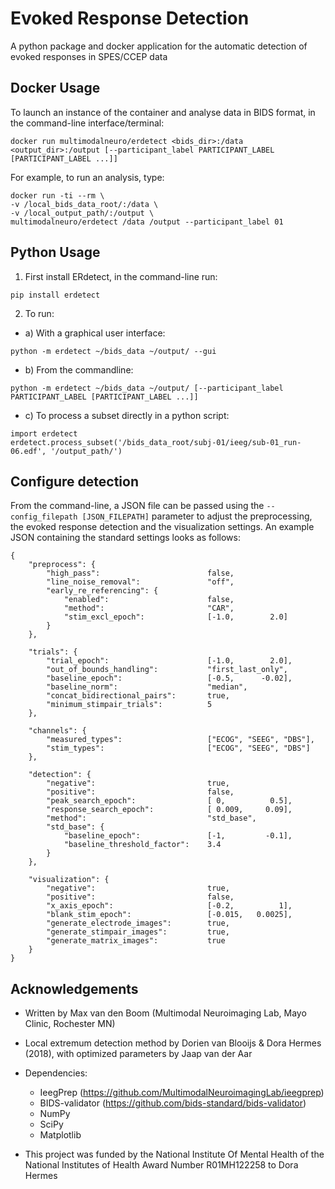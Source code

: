 # Evoked Response Detection
A python package and docker application for the automatic detection of evoked responses in SPES/CCEP data

## Docker Usage

To launch an instance of the container and analyse data in BIDS format, in the command-line interface/terminal:

```
docker run multimodalneuro/erdetect <bids_dir>:/data <output_dir>:/output [--participant_label PARTICIPANT_LABEL [PARTICIPANT_LABEL ...]]
```
For example, to run an analysis, type:

```
docker run -ti --rm \
-v /local_bids_data_root/:/data \
-v /local_output_path/:/output \
multimodalneuro/erdetect /data /output --participant_label 01
```


## Python Usage

1. First install ERdetect, in the command-line run:
```
pip install erdetect
```

2. To run:
- a) With a graphical user interface:
```
python -m erdetect ~/bids_data ~/output/ --gui
```

- b) From the commandline:
```
python -m erdetect ~/bids_data ~/output/ [--participant_label PARTICIPANT_LABEL [PARTICIPANT_LABEL ...]]
```

- c) To process a subset directly in a python script:
```
import erdetect
erdetect.process_subset('/bids_data_root/subj-01/ieeg/sub-01_run-06.edf', '/output_path/')
```



## Configure detection
From the command-line, a JSON file can be passed using the ```--config_filepath [JSON_FILEPATH]``` parameter to adjust the preprocessing, the evoked response detection and the visualization settings.
An example JSON containing the standard settings looks as follows:
```
{
    "preprocess": {
        "high_pass":                        false,
        "line_noise_removal":               "off",
        "early_re_referencing": {
            "enabled":                      false,
            "method":                       "CAR",
            "stim_excl_epoch":              [-1.0,        2.0]
        }
    },
	
    "trials": {
        "trial_epoch":                      [-1.0,        2.0],
        "out_of_bounds_handling":           "first_last_only",
        "baseline_epoch":                   [-0.5,      -0.02],
        "baseline_norm":                    "median",
        "concat_bidirectional_pairs":       true,
        "minimum_stimpair_trials":          5
    },

    "channels": {
        "measured_types":                   ["ECOG", "SEEG", "DBS"],
        "stim_types":                       ["ECOG", "SEEG", "DBS"]
    },

    "detection": {
        "negative":                         true,
        "positive":                         false,
        "peak_search_epoch":                [ 0,          0.5],
        "response_search_epoch":            [ 0.009,     0.09],
        "method":                           "std_base",
        "std_base": {
            "baseline_epoch":               [-1,         -0.1],
            "baseline_threshold_factor":    3.4
        }
    },

    "visualization": {
        "negative":                         true,
        "positive":                         false,
        "x_axis_epoch":                     [-0.2,          1],
        "blank_stim_epoch":                 [-0.015,   0.0025],
        "generate_electrode_images":        true,
        "generate_stimpair_images":         true,
        "generate_matrix_images":           true
    }
}
```


## Acknowledgements

- Written by Max van den Boom (Multimodal Neuroimaging Lab, Mayo Clinic, Rochester MN)
- Local extremum detection method by Dorien van Blooijs & Dora Hermes (2018), with optimized parameters by Jaap van der Aar
- Dependencies:
  - IeegPrep (https://github.com/MultimodalNeuroimagingLab/ieegprep)
  - BIDS-validator (https://github.com/bids-standard/bids-validator)
  - NumPy
  - SciPy
  - Matplotlib

- This project was funded by the National Institute Of Mental Health of the National Institutes of Health Award Number R01MH122258 to Dora Hermes
